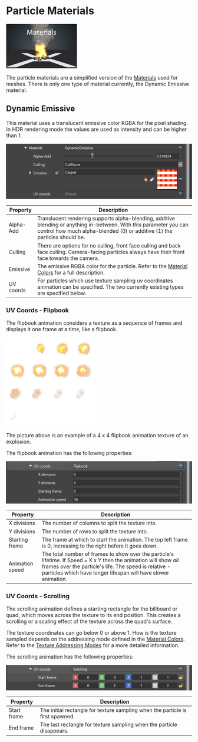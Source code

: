 # Particle Materials

![media/particles-reference-materials-0.png](media/particles-reference-materials-0.png) 

The particle materials are a simplified version of the [Materials](../../graphics/materials/index.md) used for meshes. There is only one type of material currently, the Dynamic Emissive material.

## Dynamic Emissive

This material uses a translucent emissive color RGBA for the pixel shading. In HDR rendering mode the values are used as intensity and can be higher than 1.

![media/particles-reference-materials-1.png](media/particles-reference-materials-1.png)


| Property            | Description                                                                                                     |
|---------------------|-----------------------------------------------------------------------------------------------------------------|
| Alpha-Add           | Translucent rendering supports alpha-blending, additive blending or anything in-between. With this parameter you can control how much alpha-blended (0) or additive (1) the particles should be.         |
| Culling             | There are options for no culling, front face culling and back face culling. Camera-facing particles always have their front face towards the camera.                                         |
| Emissive            | The emissive RGBA color for the particle. Refer to the [Material Colors](../../graphics/materials/material-colors.md) for a full description.       |
| UV coords           | For particles which use texture sampling uv coordinates animation can be specified. The two currently existing types are specified below.                                                           |


### UV Coords - Flipbook

The flipbook animation considers a texture as a sequence of frames and displays it one frame at a time, like a flipbook.

![media/particles-reference-materials-4.png](media/particles-reference-materials-4.png)

The picture above is an example of a 4 x 4 flipbook animation texture of an explosion.

The flipbook animation has the following properties:

![media/particles-reference-materials-2.png](media/particles-reference-materials-2.png)

| Property            | Description                                                                                                     |
|---------------------|-----------------------------------------------------------------------------------------------------------------|
| X divisions         | The number of columns to split the texture into.                                                                |
| Y divisions         | The number of rows to split the texture into.                                                                   |
| Starting frame      | The frame at which to start the animation. The top left frame is 0, increasing to the right before it goes down.|
| Animation speed     | The total number of frames to show over the particle's lifetime. If Speed = X x Y then the animation will show *all* frames over the particle's life. The speed is relative - particles which have longer lifespan will have slower animation.                        |



### UV Coords - Scrolling

The scrolling animation defines a starting rectangle for the billboard or quad, which moves across the texture to its end position. This creates a scrolling or a scaling effect of the texture across the quad's surface.

The texture coordinates can go below 0 or above 1. How is the texture sampled depends on the addressing mode defined in the [Material Colors](../../graphics/materials/material-colors.md). Refer to the [Texture Addressing Modes](http://tinyurl.com/TextureAddressingModes) for a more detailed information.

The scrolling animation has the following properties:

![media/particles-reference-materials-3.png](media/particles-reference-materials-3.png)


| Property            | Description                                                                                                     |
|---------------------|-----------------------------------------------------------------------------------------------------------------|
| Start frame         | The initial rectangle for texture sampling when the particle is first spawned.                                  |
| End frame           | The last rectangle for texture sampling when the particle disappears.                                           |

